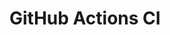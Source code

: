 # GitHub Actions CI



















































































































































































































































































































































































































































































































































































































































































































































































































































































































































































































































































































































































































































































































































































































































































































































































































































































































































































































































































































































































































































































































































































































































































































































































































































































































































































































































